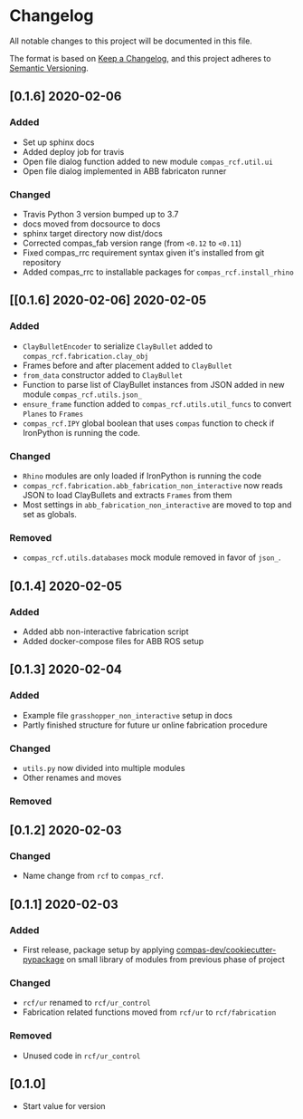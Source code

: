 # Changelog

All notable changes to this project will be documented in this file.

The format is based on [Keep a Changelog](https://keepachangelog.com/en/1.0.0/),
and this project adheres to [Semantic Versioning](https://semver.org/spec/v2.0.0.html).

## [0.1.6] 2020-02-06

### Added

* Set up sphinx docs
* Added deploy job for travis
* Open file dialog function added to new module `compas_rcf.util.ui`
* Open file dialog implemented in ABB fabricaton runner

### Changed

* Travis Python 3 version bumped up to 3.7
* docs moved from docsource to docs
* sphinx target directory now dist/docs
* Corrected compas_fab version range (from `<0.12` to `<0.11`)
* Fixed compas_rrc requirement syntax given it's installed from git repository
* Added compas_rrc to installable packages for `compas_rcf.install_rhino`

## [[0.1.6] 2020-02-06] 2020-02-05

### Added
* `ClayBulletEncoder` to serialize `ClayBullet` added to `compas_rcf.fabrication.clay_obj`
* Frames before and after placement added to `ClayBullet`
* `from_data` constructor added to `ClayBullet`
* Function to parse list of ClayBullet instances from JSON added in new module `compas_rcf.utils.json_`
* `ensure_frame` function added to `compas_rcf.utils.util_funcs` to convert `Planes` to `Frames`
* `compas_rcf.IPY` global boolean that uses `compas` function to check if IronPython is running the code.


### Changed
* `Rhino` modules are only loaded if IronPython is running the code
* `compas_rcf.fabrication.abb_fabrication_non_interactive` now reads JSON to load ClayBullets and extracts `Frames` from them
* Most settings in `abb_fabrication_non_interactive` are moved to top and set as globals.

### Removed
* `compas_rcf.utils.databases` mock module removed in favor of `json_`.

## [0.1.4] 2020-02-05

### Added

* Added abb non-interactive fabrication script
* Added docker-compose files for ABB ROS setup

## [0.1.3] 2020-02-04

### Added
* Example file `grasshopper_non_interactive` setup in docs
* Partly finished structure for future ur online fabrication procedure

### Changed
* `utils.py` now divided into multiple modules
* Other renames and moves

### Removed


## [0.1.2] 2020-02-03

### Changed
* Name change from `rcf` to `compas_rcf`.

## [0.1.1] 2020-02-03

### Added
* First release, package setup by applying [compas-dev/cookiecutter-pypackage](https://github.com/compas-dev/cookiecutter-pypackage) on small library of modules from previous phase of project

### Changed
* `rcf/ur` renamed to `rcf/ur_control`
* Fabrication related functions moved from `rcf/ur` to `rcf/fabrication`

### Removed
* Unused code in `rcf/ur_control`

## [0.1.0]

* Start value for version
